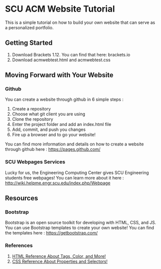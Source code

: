 # SCU ACM Website Tutorial
This is a simple tutorial on how to build your own website that can serve as a personalized portfolio.

## Getting Started
  1. Download Brackets 1.12. You can find that here: brackets.io
  2. Download acmwebtest.html and acmwebtest.css
  
## Moving Forward with Your Website
### Github 
You can create a website through github in 6 simple steps :
  1. Create a repository
  2. Choose what git client you are using
  3. Clone the repository
  4. Enter the project folder and add an index.html file
  5. Add, commit, and push you changes
  6. Fire up a browser and to go your website!

You can find more information and details on how to create a website through github here : https://pages.github.com/

### SCU Webpages Services
Lucky for us, the Engineering Computing Center gives SCU Engineering students free webpages!
You can learn more about it here : http://wiki.helpme.engr.scu.edu/index.php/Webpage

## Resources
### Bootstrap
Bootstrap is an open source toolkit for developing with HTML, CSS, and JS. You can use Bootstrap templates to create your own website!
You can find the templates here : https://getbootstrap.com/
### References
   1. [HTML Reference About Tags, Color, and More!](https://www.w3schools.com/html/default.asp)
   2. [CSS Reference About Properties and Selectors!](https://www.w3schools.com/html/default.asp)

